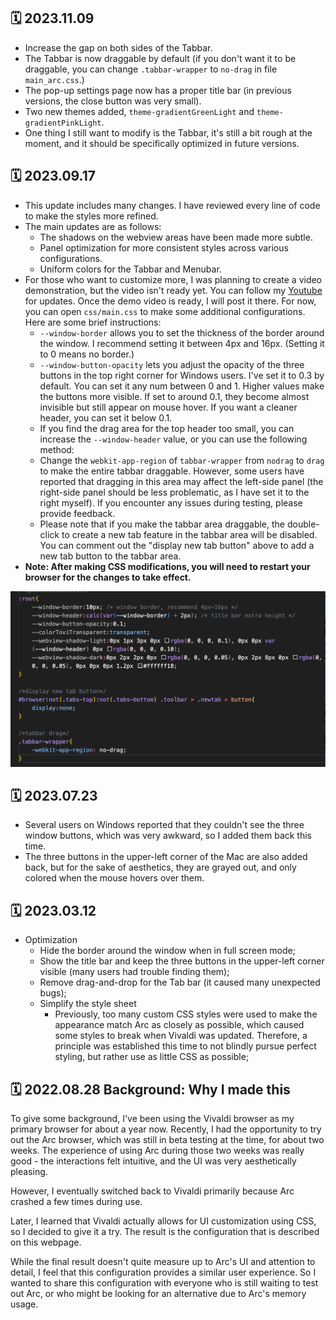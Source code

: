 ## 🗓️ 2023.11.09
- Increase the gap on both sides of the Tabbar.
- The Tabbar is now draggable by default (if you don't want it to be draggable, you can change `.tabbar-wrapper` to `no-drag` in file `main_arc.css`.)
- The pop-up settings page now has a proper title bar (in previous versions, the close button was very small).
- Two new themes added, `theme-gradientGreenLight` and `theme-gradientPinkLight`.
- One thing I still want to modify is the Tabbar, it's still a bit rough at the moment, and it should be specifically optimized in future versions.

## 🗓️ 2023.09.17
- This update includes many changes. I have reviewed every line of code to make the styles more refined.
- The main updates are as follows:
  - The shadows on the webview areas have been made more subtle.
  - Panel optimization for more consistent styles across various configurations.
  - Uniform colors for the Tabbar and Menubar.
- For those who want to customize more, I was planning to create a video demonstration, but the video isn't ready yet. You can follow my [Youtube](https://www.youtube.com/channel/UCbmcO7HxXDYqEZFb-QgmRsw) for updates. Once the demo video is ready, I will post it there. For now, you can open `css/main.css` to make some additional configurations. Here are some brief instructions:
  - `--window-border` allows you to set the thickness of the border around the window. I recommend setting it between 4px and 16px. (Setting it to 0 means no border.)
  - `--window-button-opacity` lets you adjust the opacity of the three buttons in the top right corner for Windows users. I've set it to 0.3 by default. You can set it any num between 0 and 1. Higher values make the buttons more visible. If set to around 0.1, they become almost invisible but still appear on mouse hover. If you want a cleaner header, you can set it below 0.1.
  - If you find the drag area for the top header too small, you can increase the `--window-header` value, or you can use the following method:
  - Change the `webkit-app-region` of `tabbar-wrapper` from `nodrag` to `drag` to make the entire tabbar draggable. However, some users have reported that dragging in this area may affect the left-side panel (the right-side panel should be less problematic, as I have set it to the right myself). If you encounter any issues during testing, please provide feedback.
  - Please note that if you make the tabbar area draggable, the double-click to create a new tab feature in the tabbar area will be disabled. You can comment out the "display new tab button" above to add a new tab button to the tabbar area.
- **Note: After making CSS modifications, you will need to restart your browser for the changes to take effect.**

 ![Annotation](./images/annotate-config.png)


## 🗓️ 2023.07.23 
- Several users on Windows reported that they couldn't see the three window buttons, which was very awkward, so I added them back this time.
- The three buttons in the upper-left corner of the Mac are also added back, but for the sake of aesthetics, they are grayed out, and only colored when the mouse hovers over them.

## 🗓️ 2023.03.12
- Optimization
    - Hide the border around the window when in full screen mode;
    - Show the title bar and keep the three buttons in the upper-left corner visible (many users had trouble finding them);
    - Remove drag-and-drop for the Tab bar (it caused many unexpected bugs);
    - Simplify the style sheet
        - Previously, too many custom CSS styles were used to make the appearance match Arc as closely as possible, which caused some styles to break when Vivaldi was updated. Therefore, a principle was established this time to not blindly pursue perfect styling, but rather use as little CSS as possible;

## 🗓️ 2022.08.28 Background: Why I made this
To give some background, I've been using the Vivaldi browser as my primary browser for about a year now. Recently, I had the opportunity to try out the Arc browser, which was still in beta testing at the time, for about two weeks. The experience of using Arc during those two weeks was really good - the interactions felt intuitive, and the UI was very aesthetically pleasing.

However, I eventually switched back to Vivaldi primarily because Arc crashed a few times during use.

Later, I learned that Vivaldi actually allows for UI customization using CSS, so I decided to give it a try. The result is the configuration that is described on this webpage.

While the final result doesn't quite measure up to Arc's UI and attention to detail, I feel that this configuration provides a similar user experience. So I wanted to share this configuration with everyone who is still waiting to test out Arc, or who might be looking for an alternative due to Arc's memory usage.